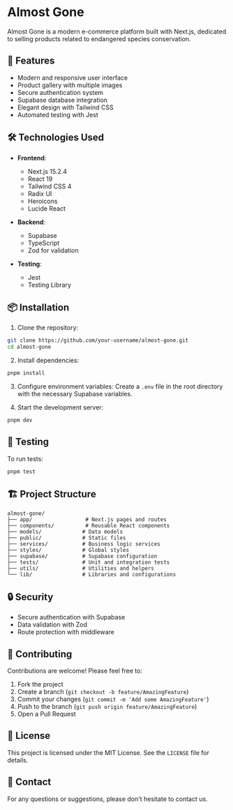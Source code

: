 # Almost Gone

Almost Gone is a modern e-commerce platform built with Next.js, dedicated to selling products related to endangered species conservation.

## 🚀 Features

- Modern and responsive user interface
- Product gallery with multiple images
- Secure authentication system
- Supabase database integration
- Elegant design with Tailwind CSS
- Automated testing with Jest

## 🛠️ Technologies Used

- **Frontend**:
  - Next.js 15.2.4
  - React 19
  - Tailwind CSS 4
  - Radix UI
  - Heroicons
  - Lucide React

- **Backend**:
  - Supabase
  - TypeScript
  - Zod for validation

- **Testing**:
  - Jest
  - Testing Library

## 📦 Installation

1. Clone the repository:
```bash
git clone https://github.com/your-username/almost-gone.git
cd almost-gone
```

2. Install dependencies:
```bash
pnpm install
```

3. Configure environment variables:
Create a `.env` file in the root directory with the necessary Supabase variables.

4. Start the development server:
```bash
pnpm dev
```

## 🧪 Testing

To run tests:
```bash
pnpm test
```

## 🏗️ Project Structure

```
almost-gone/
├── app/                 # Next.js pages and routes
├── components/          # Reusable React components
├── models/             # Data models
├── public/             # Static files
├── services/           # Business logic services
├── styles/             # Global styles
├── supabase/           # Supabase configuration
├── tests/              # Unit and integration tests
├── utils/              # Utilities and helpers
└── lib/                # Libraries and configurations
```

## 🔒 Security

- Secure authentication with Supabase
- Data validation with Zod
- Route protection with middleware

## 🤝 Contributing

Contributions are welcome! Please feel free to:
1. Fork the project
2. Create a branch (`git checkout -b feature/AmazingFeature`)
3. Commit your changes (`git commit -m 'Add some AmazingFeature'`)
4. Push to the branch (`git push origin feature/AmazingFeature`)
5. Open a Pull Request

## 📄 License

This project is licensed under the MIT License. See the `LICENSE` file for details.

## 👥 Contact

For any questions or suggestions, please don't hesitate to contact us.

